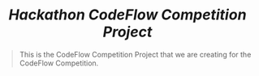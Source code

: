 # <div align="center"><b><i>Hackathon CodeFlow Competition Project</i></b></div>
> This is the CodeFlow Competition Project that we are creating for the CodeFlow Competition.
